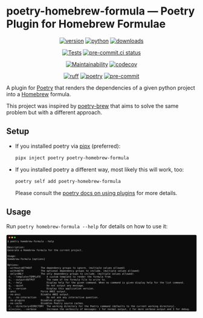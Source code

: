 # poetry-homebrew-formula — Poetry Plugin for Homebrew Formulae

<!-- markdownlint-disable MD033 MD013 -->
<div align="center">

[![version](https://img.shields.io/pypi/v/poetry-homebrew-formula.svg)](https://pypi.org/project/poetry-homebrew-formula/)
[![python](https://img.shields.io/pypi/pyversions/poetry-homebrew-formula.svg)](https://pypi.org/project/poetry-homebrew-formula/)
[![downloads](https://img.shields.io/pypi/dm/poetry-homebrew-formula)](https://pypi.org/project/poetry-homebrew-formula/)

[![Tests](https://github.com/janw/poetry-homebrew-formula/actions/workflows/tests.yaml/badge.svg)](https://github.com/janw/poetry-homebrew-formula/actions/workflows/tests.yaml?query=branch%3Amain)
[![pre-commit.ci status](https://results.pre-commit.ci/badge/github/janw/poetry-homebrew-formula/main.svg)](https://results.pre-commit.ci/latest/github/janw/poetry-homebrew-formula/main)

[![Maintainability](https://api.codeclimate.com/v1/badges/4ad2ba1c95736b1a66c9/maintainability)](https://codeclimate.com/github/janw/poetry-homebrew-formula/maintainability)
[![codecov](https://codecov.io/gh/janw/poetry-homebrew-formula/graph/badge.svg?token=vS7RKkMkQo)](https://codecov.io/gh/janw/poetry-homebrew-formula)

[![ruff](https://img.shields.io/endpoint?url=https://raw.githubusercontent.com/astral-sh/ruff/main/assets/badge/v2.json)](https://docs.astral.sh/ruff/)
[![poetry](https://img.shields.io/endpoint?url=https://python-poetry.org/badge/v0.json)](https://python-poetry.org/docs/)
[![pre-commit](https://img.shields.io/badge/-pre--commit-f8b424?logo=pre-commit&labelColor=grey)](https://github.com/pre-commit/pre-commit)

</div>

A plugin for [Poetry](https://python-poetry.org) that renders the dependencies of a given python project into a [Homebrew](https://docs.brew.sh) formula.

This project was inspired by [poetry-brew](https://pypi.org/project/poetry-brew/) that aims to solve the same problem but with a different approach.

## Setup

* If you installed poetry via [pipx](https://pipx.pypa.io/stable/) (preferred):

    ```bash
    pipx inject poetry poetry-homebrew-formula
    ```

* If you installed poetry a different way, most likely this will work, too:

    ```bash
    poetry self add poetry-homebrew-formula
    ```

    Please consult the [poetry docs on using plugins](https://python-poetry.org/docs/plugins/#using-plugins) for more details.

## Usage

Run `poetry homebrew-formula --help` for details on how to use it:

<!-- RICH-CODEX fake_command: "poetry homebrew-formula --help" -->
![`poetry run poetry homebrew-formula --help`](.assets/homebrew-formula-help.svg)
